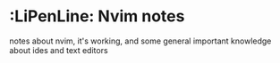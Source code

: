 # :LiPenLine: Nvim notes

notes about nvim, it's working, and some general important knowledge about ides and text editors